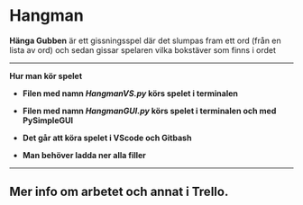 # Hangman
__Hänga Gubben__ är ett gissningsspel där det slumpas fram ett ord (från en lista av ord) och sedan gissar spelaren vilka bokstäver som finns i ordet

___

__Hur man kör spelet__

- __Filen med namn _HangmanVS.py_ körs spelet i terminalen__
- __Filen med namn _HangmanGUI.py_ körs spelet i terminalen och med PySimpleGUI__

- __Det går att köra spelet i VScode och Gitbash__
- __Man behöver ladda ner alla filler__

___

## Mer info om arbetet och annat i Trello.